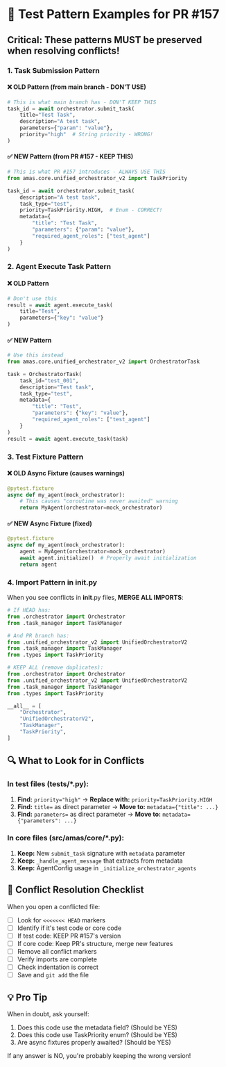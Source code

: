 # 🎯 Test Pattern Examples for PR #157

## Critical: These patterns MUST be preserved when resolving conflicts!

### 1. Task Submission Pattern

#### ❌ OLD Pattern (from main branch - DON'T USE)
```python
# This is what main branch has - DON'T KEEP THIS
task_id = await orchestrator.submit_task(
    title="Test Task",
    description="A test task",
    parameters={"param": "value"},
    priority="high"  # String priority - WRONG!
)
```

#### ✅ NEW Pattern (from PR #157 - KEEP THIS)
```python
# This is what PR #157 introduces - ALWAYS USE THIS
from amas.core.unified_orchestrator_v2 import TaskPriority

task_id = await orchestrator.submit_task(
    description="A test task",
    task_type="test",
    priority=TaskPriority.HIGH,  # Enum - CORRECT!
    metadata={
        "title": "Test Task",
        "parameters": {"param": "value"},
        "required_agent_roles": ["test_agent"]
    }
)
```

### 2. Agent Execute Task Pattern

#### ❌ OLD Pattern
```python
# Don't use this
result = await agent.execute_task(
    title="Test",
    parameters={"key": "value"}
)
```

#### ✅ NEW Pattern
```python
# Use this instead
from amas.core.unified_orchestrator_v2 import OrchestratorTask

task = OrchestratorTask(
    task_id="test_001",
    description="Test task",
    task_type="test",
    metadata={
        "title": "Test",
        "parameters": {"key": "value"},
        "required_agent_roles": ["test_agent"]
    }
)
result = await agent.execute_task(task)
```

### 3. Test Fixture Pattern

#### ❌ OLD Async Fixture (causes warnings)
```python
@pytest.fixture
async def my_agent(mock_orchestrator):
    # This causes "coroutine was never awaited" warning
    return MyAgent(orchestrator=mock_orchestrator)
```

#### ✅ NEW Async Fixture (fixed)
```python
@pytest.fixture
async def my_agent(mock_orchestrator):
    agent = MyAgent(orchestrator=mock_orchestrator)
    await agent.initialize()  # Properly await initialization
    return agent
```

### 4. Import Pattern in __init__.py

When you see conflicts in __init__.py files, **MERGE ALL IMPORTS**:

```python
# If HEAD has:
from .orchestrator import Orchestrator
from .task_manager import TaskManager

# And PR branch has:
from .unified_orchestrator_v2 import UnifiedOrchestratorV2
from .task_manager import TaskManager
from .types import TaskPriority

# KEEP ALL (remove duplicates):
from .orchestrator import Orchestrator
from .unified_orchestrator_v2 import UnifiedOrchestratorV2
from .task_manager import TaskManager
from .types import TaskPriority

__all__ = [
    "Orchestrator",
    "UnifiedOrchestratorV2", 
    "TaskManager",
    "TaskPriority",
]
```

## 🔍 What to Look for in Conflicts

### In test files (tests/*.py):
1. **Find:** `priority="high"` → **Replace with:** `priority=TaskPriority.HIGH`
2. **Find:** `title=` as direct parameter → **Move to:** `metadata={"title": ...}`
3. **Find:** `parameters=` as direct parameter → **Move to:** `metadata={"parameters": ...}`

### In core files (src/amas/core/*.py):
1. **Keep:** New `submit_task` signature with `metadata` parameter
2. **Keep:** `_handle_agent_message` that extracts from metadata
3. **Keep:** AgentConfig usage in `_initialize_orchestrator_agents`

## 📝 Conflict Resolution Checklist

When you open a conflicted file:

- [ ] Look for `<<<<<<< HEAD` markers
- [ ] Identify if it's test code or core code
- [ ] If test code: KEEP PR #157's version
- [ ] If core code: Keep PR's structure, merge new features
- [ ] Remove all conflict markers
- [ ] Verify imports are complete
- [ ] Check indentation is correct
- [ ] Save and `git add` the file

## 💡 Pro Tip

When in doubt, ask yourself:
1. Does this code use the metadata field? (Should be YES)
2. Does this code use TaskPriority enum? (Should be YES)
3. Are async fixtures properly awaited? (Should be YES)

If any answer is NO, you're probably keeping the wrong version!